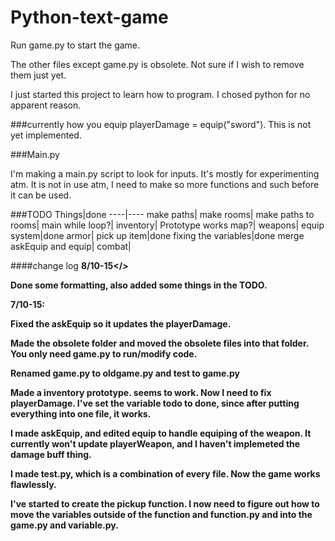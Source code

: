 # Python-text-game

Run game.py to start the game.

The other files except game.py is obsolete. Not sure if I wish to remove them just yet.

I just started this project to learn how to program. I chosed python for no apparent reason.



###currently how you equip
playerDamage = equip("sword"). This is not yet implemented.


###Main.py

I'm making a main.py script to look for inputs. It's mostly for experimenting atm. It is not in use atm, I need to make so more functions and such before it can be used.

###TODO
Things|done
----|----
make paths|
make rooms|
make paths to rooms|
main while loop?|
inventory| Prototype works
map?|
weapons|
equip system|done
armor|
pick up item|done
fixing the variables|done
merge askEquip and equip|
combat|




####change log
<b>8/10-15</>  

Done some formatting, also added some things in the TODO.

<b>7/10-15:</b>  

Fixed the askEquip so it updates the playerDamage.

Made the obsolete folder and moved the obsolete files into that folder. You only need game.py to run/modify code.

Renamed game.py to oldgame.py and test to game.py

Made a inventory prototype. seems to work. Now I need to fix playerDamage. I've set the variable todo to done, since after putting everything into one file, it works.

I made askEquip, and edited equip to handle equiping of the weapon. It currently won't update playerWeapon, and I haven't implemeted the damage buff thing. 

I made test.py, which is a combination of every file. Now the game works flawlessly.

I've started to create the pickup function. I now need to figure out how to move the variables outside of the function and function.py and into the game.py and variable.py.


